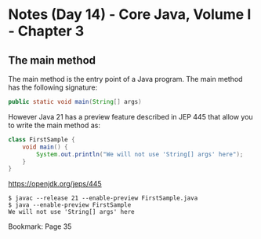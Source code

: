 # Notes (Day 14) - Core Java, Volume I  - Chapter 3

## The main method
The main method is the entry point of a Java program. The main method has the following signature:
```java
public static void main(String[] args)
```
However Java 21 has a preview feature described in JEP 445 that allow you to write the main method as:
```java
class FirstSample {
    void main() {
        System.out.println("We will not use 'String[] args' here");
    }
}
```

https://openjdk.org/jeps/445


```shell
$ javac --release 21 --enable-preview FirstSample.java
$ java --enable-preview FirstSample
We will not use 'String[] args' here
```

Bookmark: Page 35